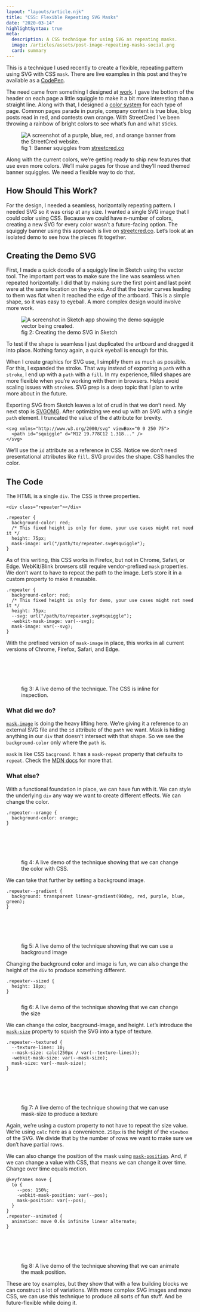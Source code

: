 ```yaml
---
layout: "layouts/article.njk"
title: "CSS: Flexible Repeating SVG Masks"
date: "2020-03-14"
highlightSyntax: true
meta:
  description: A CSS technique for using SVG as repeating masks.
  image: /articles/assets/post-image-repeating-masks-social.png
  card: summary
---
```


<p class="entry-intro">
  This is a technique I used recently to create a flexible,
  repeating pattern using SVG with CSS <code>mask</code>. There are live
  examples in this post and they’re available as a
  <a href="https://codepen.io/tylergaw/pen/mdJpdVm">CodePen</a>.
</p>

<p>
  The need came from something I designed at <a href="https://streetcred.co">work</a>.
  I gave the bottom of the header on each page a little squiggle to make it a bit
  more interesting than a straight line. Along with that, I designed a <a href="https://streetcred.co/patterns#color">color system</a>
  for each type of page. Common pages parade in purple, company content is true blue,
  blog posts read in red, and contests own orange. With StreetCred I’ve been
  throwing a rainbow of bright colors to see what’s fun and what sticks.
</p>
<figure>
  <picture>
    <source srcset="https://tylergaw.com/articles/assets/post-image-repeating-masks-streetcred-banner.webp" type="image/webp">
    <source srcset="https://tylergaw.com/articles/assets/post-image-repeating-masks-streetcred-banner.png" type="image/jpeg">
    <img src="https://tylergaw.com/articles/assets/post-image-repeating-masks-streetcred-banner.png" alt="A screenshot of a purple, blue, red, and orange banner from the StreetCred website." />
  </picture>
  <figcaption>fig 1: Banner squiggles from <a href="https://streetcred.co">streetcred.co</a></figcaption>
</figure>
<p>
  Along with the current colors, we’re getting ready to ship new features that
  use even more colors. We’ll make pages for those and they’ll need themed banner
  squiggles. We need a flexible way to do that.
</p>

<h2>How Should This Work?</h2>
<p>
  For the design, I needed a seamless, horizontally repeating pattern. I needed
  SVG so it was crisp at any size. I wanted a single SVG image that
  I could color using CSS. Because we could have n-number of colors, creating
  a new SVG for every color wasn’t a future-facing option. The squiggly banner using this
  approach is live on <a href="https://streetcred.co">streetcred.co</a>. Let’s
  look at an isolated demo to see how the pieces fit together.
</p>

<h2>Creating the Demo SVG</h2>
<p>
  First, I made a quick doodle of a squiggly line in Sketch using the vector tool.
  The important part was to make sure the line was seamless when repeated horizontally.
  I did that by making sure
  the first point and last point were at the same location on the y-axis. And
  that the bezier curves leading to them was flat when it reached the
  edge of the artboard. This is a simple shape, so it was easy to eyeball.
  A more complex design would involve more work.
</p>

<figure>
  <picture>
    <source srcset="https://tylergaw.com/articles/assets/post-image-repeating-masks-creating-svg.webp" type="image/webp">
    <source srcset="https://tylergaw.com/articles/assets/post-image-repeating-masks-creating-svg.png" type="image/png">
    <img src="https://tylergaw.com/articles/assets/post-image-repeating-masks-creating-svg.png" alt="A screenshot in Sketch app showing the demo squiggle vector being created.">
  </picture>

  <figcaption>fig 2: Creating the demo SVG in Sketch</figcaption>
</figure>

<p>
  To test if the shape is seamless I just duplicated the artboard and dragged it
  into place. Nothing fancy again, a quick eyeball is enough for this.
</p>

<p>
  When I create graphics for SVG use, I simplify them as much as possible.
  For this, I expanded the stroke. That way instead of exporting a <code>path</code>
  with a <code>stroke</code>, I end up with a <code>path</code> with a <code>fill</code>.
  In my experience, filled shapes are more flexible when you’re working with them
  in browsers. Helps avoid scaling issues with <code>stroke</code>s. SVG prep is a
  deep topic that I plan to write more about in the future.
</p>

<p>
  Exporting SVG from Sketch leaves a lot of crud in that we don’t need. My next
  stop is <a href="https://jakearchibald.github.io/svgomg/">SVGOMG</a>. After
  optimizing we end up with an SVG with a single <code>path</code> element. I
  truncated the value of the <code>d</code> attribute for brevity.
</p>

<pre><code class="language-svg">&lt;svg xmlns="http://www.w3.org/2000/svg" viewBox="0 0 250 75"&gt;
  &lt;path id="squiggle" d="M12 19.778C12 1.318..." /&gt;
&lt;/svg&gt;
</code></pre>

<p>
  We’ll use the <code>id</code> attribute as a reference in CSS. Notice we don’t need
  presentational attributes like <code>fill</code>. SVG provides the
  shape. CSS handles the color.
</p>

<h2>The Code</h2>
<p>
  The HTML is a single <code>div</code>. The CSS is three properties.
</p>

<pre><code class="language-html">&lt;div class="repeater"&gt;&lt;/div&gt;</code></pre>

<pre><code class="language-css">.repeater {
  background-color: red;
  /* This fixed height is only for demo, your use cases might not need it */
  height: 75px;
  mask-image: url("/path/to/repeater.svg#squiggle");
}</code></pre>

<p>
  As of this writing, this CSS works in Firefox, but not in Chrome, Safari,
  or Edge. WebKit/Blink browsers still require vendor-prefixed <code>mask</code>
  properties. We don’t want to have to repeat the path to the image. Let’s store
  it in a custom property to make it reusable.
</p>

<pre><code class="language-css">.repeater {
  background-color: red;
  /* This fixed height is only for demo, your use cases might not need it */
  height: 75px;
  --svg: url("/path/to/repeater.svg#squiggle");
  -webkit-mask-image: var(--svg);
  mask-image: var(--svg);
}</code></pre>

<p>
  With the prefixed version of <code>mask-image</code> in place, this works in all current
  versions of Chrome, Firefox, Safari, and Edge.
</p>

<figure>
  <style>
    .demo-repeater {
      background-color: red;
      /* This fixed height is only for demo, your use cases might not need it */
      height: 75px;
      --svg: url("https://tylergaw-assets.s3.amazonaws.com/inline-masks/repeater.svg#squiggle");
      -webkit-mask-image: var(--svg);
      mask-image: var(--svg);
    }
  </style>
  <div class="demo-repeater"></div>
  <figcaption>fig 3: A live demo of the technique. The CSS is inline for inspection.</figcaption>
</figure>

<h3>What did we do?</h3>
<p>
  <a href="https://developer.mozilla.org/en-US/docs/Web/CSS/mask-image"><code>mask-image</code></a>
  is doing the heavy lifting here. We’re giving it a reference to an external
  SVG file and the <code>id</code> attribute of the <code>path</code> we want.
  Mask is hiding anything in our <code>div</code> that doesn’t intersect
  with that shape. So we see the <code>background-color</code> only where the
  <code>path</code> is.
</p>
<p>
  <code>mask</code> is like CSS <code>bacground</code>. It has a <code>mask-repeat</code>
  property that defaults to <code>repeat</code>. Check the <a href="https://developer.mozilla.org/en-US/docs/Web/CSS/mask-repeat">MDN docs</a>
  for more that.
</p>

<h3>What else?</h3>
<p>
  With a functional foundation in place, we can have fun with it. We can style the underlying <code>div</code> any
  way we want to create different effects. We can change the color.
</p>
<pre><code class="language-css">.repeater--orange {
  background-color: orange;
}</code></pre>

<figure>
  <style>
    .demo-repeater--orange {
      background-color: orange;
    }
  </style>
  <div class="demo-repeater demo-repeater--orange"></div>
  <figcaption>fig 4: A live demo of the technique showing that we can change the color with CSS.</figcaption>
</figure>
<p>
  We can take that further by setting a background image.
</p>

<pre><code class="language-css">.repeater--gradient {
  background: transparent linear-gradient(90deg, red, purple, blue, green);
}</code></pre>

<figure>
  <style>
    .demo-repeater--gradient {
      background: transparent linear-gradient(90deg, red, purple, blue, green);
    }
  </style>
  <div class="demo-repeater demo-repeater--gradient"></div>
  <figcaption>fig 5: A live demo of the technique showing that we can use a background image</figcaption>
</figure>

<p>
  Changing the background color and image is fun, we can also change the height
  of the <code>div</code> to produce something different.
</p>

<pre><code class="language-css">.repeater--sized {
  height: 18px;
}</code></pre>

<figure>
  <style>
    .demo-repeater--sized {
      height: 12px;
    }
  </style>
  <div class="demo-repeater demo-repeater--sized"></div>
  <figcaption>fig 6: A live demo of the technique showing that we can change the size</figcaption>
</figure>

<p>
  We can change the color, bacground-image, and height. Let’s introduce the
  <a href="https://developer.mozilla.org/en-US/docs/Web/CSS/mask-size"><code>mask-size</code></a> property to squish the SVG into a type
  of texture.
</p>

<pre><code class="language-css">.repeater--textured {
  --texture-lines: 10;
  --mask-size: calc(250px / var(--texture-lines));
  -webkit-mask-size: var(--mask-size);
  mask-size: var(--mask-size);
}</code></pre>

<figure>
  <style>
    .demo-repeater--textured {
      --texture-lines: 10;
      --mask-size: calc(250px / var(--texture-lines));
      -webkit-mask-size: var(--mask-size);
      mask-size: var(--mask-size);
    }
  </style>
  <div class="demo-repeater demo-repeater--textured"></div>
  <figcaption>fig 7: A live demo of the technique showing that we can use mask-size to produce a texture</figcaption>
</figure>

<p>
  Again, we’re using a custom property to not have to repeat the size value. We’re
  using <code>calc</code> here as a convenience. <code>250px</code> is the height
  of the <code>viewbox</code> of the SVG. We divide that by the number of rows
  we want to make sure we don’t have partial rows.
</p>

<p>
  We can also change the position of the mask using <a href="https://developer.mozilla.org/en-US/docs/Web/CSS/mask-position"><code>mask-position</code></a>.
  And, if we can change a value with CSS, that means we can change it over time.
  Change over time equals motion.
</p>

<pre><code class="language-css">@keyframes move {
  to {
    --pos: 150%;
    -webkit-mask-position: var(--pos);
    mask-position: var(--pos);
  }
}
.repeater--animated {
  animation: move 0.6s infinite linear alternate;
}</code></pre>

<figure>
  <style>
    @keyframes move {
      to {
        --pos: 150%;
        -webkit-mask-position: var(--pos);
        mask-position: var(--pos);
      }
    }

    .demo-repeater--animated {
      animation: move 0.6s infinite linear alternate;
    }

  </style>
  <div class="demo-repeater demo-repeater--animated"></div>
  <figcaption>fig 8: A live demo of the technique showing that we can animate the mask position.</figcaption>
</figure>

<p>
  These are toy examples, but they show that with a few building blocks we can
  construct a lot of variations. With more complex SVG images and more CSS, we can use this
  technique to produce all sorts of fun stuff. And be future-flexible while
  doing it.
</p>
